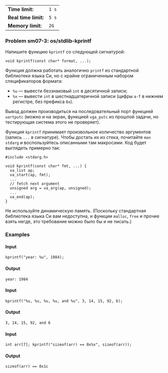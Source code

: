 |                      |       |
|----------------------|-------|
| **Time limit:**      | `1 s` |
| **Real time limit:** | `5 s` |
| **Memory limit:**    | `2G`  |


### Problem sm07-3: os/stdlib-kprintf

Напишите функцию `kprintf` со следующей сигнатурой:

    
    
    void kprintf(const char* format, ...);

Функция должна работать аналогично `printf` из стандартной библиотеки языка Си, но с крайне
ограниченным набором спецификаторов формата:

* `%u` — вывести беззнаковый `int` в десятичной записи;
* `%x` — вывести `int` в шестнадцатеричной записи (цифры `a-f` в нижнем регистре, без префикса `0x`).

Вывод должен производиться на последовательный порт функцией `uartputc` (можно и на экран, функцией
`vga_putc` из прошлой задачи, но тестирующая система этого не проверяет).

Функция `kprintf` принимает произвольное количество аргументов (запись `...` в сигнатуре). Чтобы
достать их из стека, почитайте `man stdarg` и воспользуйтесь описанными там макросами. Код будет
выглядеть примерно так:

    
    
    #include <stdarg.h>
    
    void kprintf(const char* fmt, ...) {
      va_list ap;
      va_start(ap, fmt);
      ...
      // fetch next argument
      unsigned arg = va_arg(ap, unsigned);
      ...
      va_end(ap);
    }

Не используйте динамическую память. (Поскольку стандартная библиотека языка Си вам недоступна, и
функции `malloc`, `free` и прочие взять негде, это требование можно было бы и не писать.)

### Examples

#### Input

    
    
    kprintf("year: %u", 1984);

#### Output

    
    
    year: 1984

#### Input

    
    
    kprintf("%u, %u, %u, %u, and %u", 3, 14, 15, 92, 6);

#### Output

    
    
    3, 14, 15, 92, and 6

#### Input

    
    
    int arr[7]; kprintf("sizeof(arr) == 0x%x", sizeof(arr));

#### Output

    
    
    sizeof(arr) == 0x1c

